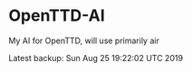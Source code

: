 # OpenTTD-AI
My AI for OpenTTD, will use primarily air

Latest backup: Sun Aug 25 19:22:02 UTC 2019
